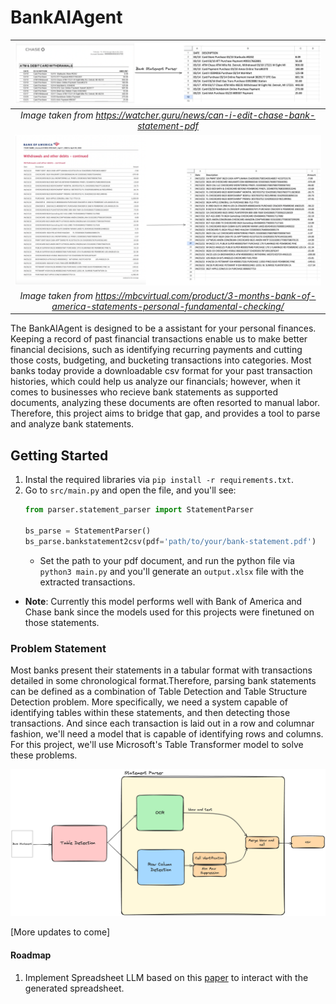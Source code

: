 # BankAIAgent

| ![example](docs/assets/example.png) |
| :-: |
| *Image taken from https://watcher.guru/news/can-i-edit-chase-bank-statement-pdf* |
| ![example](docs/assets/example2.png) |
| *Image taken from https://mbcvirtual.com/product/3-months-bank-of-america-statements-personal-fundamental-checking/* |

The BankAIAgent is designed to be a assistant for your personal finances. Keeping a record of past financial transactions enable us to make better financial decisions, such as identifying recurring payments and cutting those costs, budgeting, and bucketing transactions into categories. Most banks today provide a downloadable csv format for your past transaction histories, which could help us analyze our financials; however, when it comes to businesses who recieve bank statements as supported documents, analyzing these documents are often resorted to manual labor. Therefore, this project aims to bridge that gap, and provides a tool to parse and analyze bank statements.

## Getting Started
1. Instal the required libraries via `pip install -r requirements.txt`.
2. Go to `src/main.py` and open the file, and you'll see:
    ```python
    from parser.statement_parser import StatementParser

    bs_parse = StatementParser()
    bs_parse.bankstatement2csv(pdf='path/to/your/bank-statement.pdf')
    ```
    - Set the path to your pdf document, and run the python file via `python3 main.py` and you'll generate an `output.xlsx` file with the extracted transactions.
- **Note**: Currently this model performs well with Bank of America and Chase bank since the models used for this projects were finetuned on those statements.

### Problem Statement
Most banks present their statements in a tabular format with transactions detailed in some chronological format.Therefore, parsing bank statements can be defined as a combination of Table Detection and Table Structure Detection problem. More specifically, we need a system capable of identifying tables within these statements, and then detecting those transactions. And since each transaction is laid out in a row and columnar fashion, we'll need a model that is capable of identifying rows and columns. For this project, we'll use Microsoft's Table Transformer model to solve these problems. 

![image](docs/assets/main_diagram.png)

[More updates to come]

#### Roadmap
1. Implement Spreadsheet LLM based on this [paper](https://arxiv.org/pdf/2407.09025v1) to interact with the generated spreadsheet.